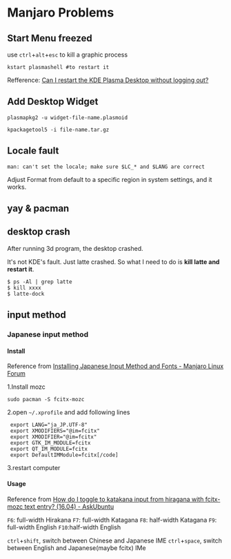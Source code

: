 
# Manjaro Problems

## Start Menu freezed

use `ctrl`+`alt`+`esc` to kill a graphic process

```console
kstart plasmashell #to restart it
```

Refference:
[Can I restart the KDE Plasma Desktop without logging out?](https://askubuntu.com/questions/481329/can-i-restart-the-kde-plasma-desktop-without-logging-out)

## Add Desktop Widget

```console
plasmapkg2 -u widget-file-name.plasmoid
```

```console
kpackagetool5 -i file-name.tar.gz
```

## Locale fault

```log
man: can't set the locale; make sure $LC_* and $LANG are correct
```

Adjust Format from default to a specific region in system settings, and it works.

## yay & pacman

## desktop crash

After running 3d program, the desktop crashed.

It's not KDE's fault. Just latte crashed. So what I need to do is **kill latte and restart it**.

```console
$ ps -Al | grep latte
$ kill xxxx
$ latte-dock
```

## input method

### Japanese input method

#### Install

Reference from [Installing Japanese Input Method and Fonts - Manjaro Linux Forum](https://archived.forum.manjaro.org/t/installing-japanese-input-method-and-fonts/10020)

1.Install mozc

```shell
sudo pacman -S fcitx-mozc
```

2.open `~/.xprofile` and add following lines

```shell
 export LANG="ja_JP.UTF-8"
 export XMODIFIERS="@im=fcitx"
 export XMODIFIER="@im=fcitx"
 export GTK_IM_MODULE=fcitx
 export QT_IM_MODULE=fcitx
 export DefaultIMModule=fcitx[/code]
```

3.restart computer

#### Usage

Reference from [How do I toggle to katakana input from hiragana with fcitx-mozc text entry? (16.04) - AskUbuntu](https://askubuntu.com/questions/886426/how-do-i-toggle-to-katakana-input-from-hiragana-with-fcitx-mozc-text-entry-16)

`F6`: full-width Hirakana
`F7`: full-width Katagana
`F8`: half-width Katagana
`F9`: full-width English
`F10`:half-width English

`ctrl`+`shift`, switch between Chinese and Japanese IME
`ctrl`+`space`, switch between English and Japanese(maybe fcitx) IMe